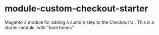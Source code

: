 # module-custom-checkout-starter
Magento 2 module for adding a custom step to the Checkout UI. This is a starter module, with "bare bones"
